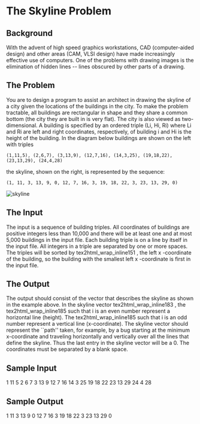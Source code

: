 
# The Skyline Problem 

## Background

With the advent of high speed graphics workstations, CAD (computer-aided
design) and other areas (CAM, VLSI design) have made increasingly effective use
of computers. One of the problems with drawing images is the elimination of
hidden lines -- lines obscured by other parts of a drawing.

## The Problem

You are to design a program to assist an architect in drawing the skyline of a
city given the locations of the buildings in the city. To make the problem
tractable, all buildings are rectangular in shape and they share a common
bottom (the city they are built in is very flat). The city is also viewed as
two-dimensional. A building is specified by an ordered triple
(Li, Hi, Ri) where Li and Ri are left and right coordinates, respectively, of
building i and Hi is the height of the building. In the diagram below buildings 
are shown on the left with triples 

```
(1,11,5), (2,6,7), (3,13,9), (12,7,16), (14,3,25), (19,18,22), (23,13,29), (24,4,28)
```

the skyline, shown on the right, is represented by the sequence: 
```
(1, 11, 3, 13, 9, 0, 12, 7, 16, 3, 19, 18, 22, 3, 23, 13, 29, 0)
```
![skyline](http://uva.onlinejudge.org/external/1/105img5.gif)

## The Input

The input is a sequence of building triples. All coordinates of buildings are
positive integers less than 10,000 and there will be at least one and at most
5,000 buildings in the input file. Each building triple is on a line by itself
in the input file. All integers in a triple are separated by one or more
spaces. The triples will be sorted by tex2html_wrap_inline151 , the left x
-coordinate of the building, so the building with the smallest left x
-coordinate is first in the input file.

## The Output

The output should consist of the vector that describes the skyline as shown in
the example above. In the skyline vector tex2html_wrap_inline183 , the
tex2html_wrap_inline185 such that i is an even number represent a horizontal
line (height). The tex2html_wrap_inline185 such that i is an odd number
represent a vertical line (x-coordinate). The skyline vector should represent
the ``path'' taken, for example, by a bug starting at the minimum x-coordinate
and traveling horizontally and vertically over all the lines that define the
skyline. Thus the last entry in the skyline vector will be a 0. The coordinates
must be separated by a blank space.

## Sample Input

1 11 5
2 6 7
3 13 9
12 7 16
14 3 25
19 18 22
23 13 29
24 4 28

## Sample Output

1 11 3 13 9 0 12 7 16 3 19 18 22 3 23 13 29 0

